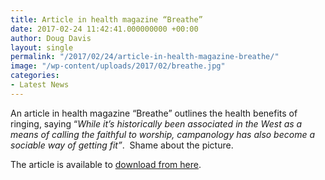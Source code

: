 ```yaml
---
title: Article in health magazine “Breathe”
date: 2017-02-24 11:42:41.000000000 +00:00
author: Doug Davis
layout: single
permalink: "/2017/02/24/article-in-health-magazine-breathe/"
image: "/wp-content/uploads/2017/02/breathe.jpg"
categories:
- Latest News
---
```

An article in health magazine “Breathe” outlines the health benefits of ringing, saying “_While it’s historically been associated in the West as a means of calling the faithful to worship, campanology has also become a sociable way of getting fit”_.  Shame about the picture.

The article is available to <a href="https://cccbr.org.uk/wp-content/uploads/2017/02/Breathe_issue_4_-_Campanology.pdf" target="_blank">download from here</a>.
